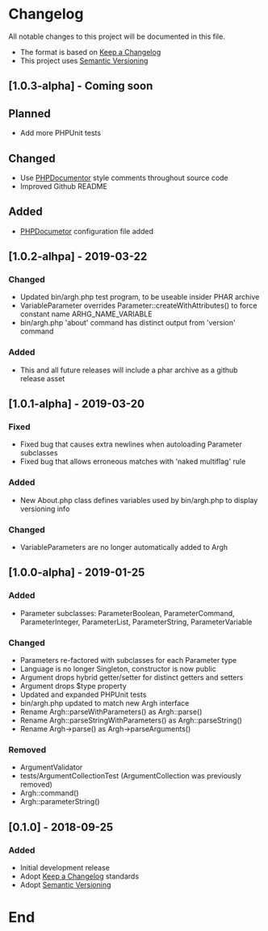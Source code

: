 # Changelog
All notable changes to this project will be documented in this file.

- The format is based on [Keep a Changelog](https://keepachangelog.com/en/1.0.0/)
- This project uses [Semantic Versioning](https://semver.org/spec/v2.0.0.html)

## [1.0.3-alpha] - Coming soon

## Planned
- Add more PHPUnit tests

## Changed
- Use [PHPDocumentor](https://phpdoc.org/) style comments throughout source code
- Improved Github README

## Added
- [PHPDocumetor](https://phpdoc.org/) configuration file added

## [1.0.2-alhpa] - 2019-03-22

### Changed
- Updated bin/argh.php test program, to be useable insider PHAR archive
- VariableParameter overrides Parameter::createWithAttributes() to force constant name ARHG_NAME_VARIABLE
- bin/argh.php 'about' command has distinct output from 'version' command

### Added
- This and all future releases will include a phar archive as a github release asset

## [1.0.1-alpha] - 2019-03-20

### Fixed
- Fixed bug that causes extra newlines when autoloading Parameter subclasses
- Fixed bug that allows erroneous matches with 'naked multiflag' rule

### Added
- New About.php class defines variables used by bin/argh.php to display versioning info

### Changed
- VariableParameters are no longer automatically added to Argh

## [1.0.0-alpha] - 2019-01-25

### Added
- Parameter subclasses: ParameterBoolean, ParameterCommand, ParameterInteger, ParameterList, ParameterString, ParameterVariable

### Changed
- Parameters re-factored with subclasses for each Parameter type
- Language is no longer Singleton, constructor is now public
- Argument drops hybrid getter/setter for distinct getters and setters
- Argument drops $type property
- Updated and expanded PHPUnit tests
- bin/argh.php updated to match new Argh interface
- Rename Argh::parseWithParameters() as Argh::parse()
- Rename Argh::parseStringWithParameters() as Argh::parseString()
- Rename Argh->parse() as Argh->parseArguments()

### Removed
- ArgumentValidator
- tests/ArgumentCollectionTest (ArgumentCollection was previously removed)
- Argh::command()
- Argh::parameterString()

## [0.1.0] - 2018-09-25

### Added
- Initial development release
- Adopt [Keep a Changelog](https://keepachangelog.com/en/1.0.0/) standards
- Adopt [Semantic Versioning](https://semver.org/spec/v2.0.0.html)

# End

<!---
# Section Template
## [x.y.x] - yyyy-mm-dd
### Added
### Changed
### Deprecated
### Removed
### Fixed
### Security
-->

